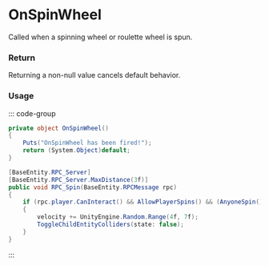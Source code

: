 # OnSpinWheel
<Badge type="info" text="Player"/><Badge type="danger" text="Carbon Compatible"/><Badge type="warning" text="Oxide Compatible"/>
Called when a spinning wheel or roulette wheel is spun.

### Return
Returning a non-null value cancels default behavior.

### Usage
::: code-group
```csharp [Example]
private object OnSpinWheel()
{
	Puts("OnSpinWheel has been fired!");
	return (System.Object)default;
}
```
```csharp [Source — Assembly-CSharp @ SpinnerWheel]
[BaseEntity.RPC_Server]
[BaseEntity.RPC_Server.MaxDistance(3f)]
public void RPC_Spin(BaseEntity.RPCMessage rpc)
{
	if (rpc.player.CanInteract() && AllowPlayerSpins() && (AnyoneSpin() || rpc.player.CanBuild()) && !(velocity > 15f))
	{
		velocity += UnityEngine.Random.Range(4f, 7f);
		ToggleChildEntityColliders(state: false);
	}
}

```
:::
